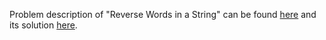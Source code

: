 Problem description of "Reverse Words in a String" can be found [here](https://leetcode.com/problems/reverse-words-in-a-string/description/) and its solution [here](https://github.com/aurimas13/SolutionsToProblems/blob/main/LeetCode/Python%20Solutions/Reverse%20Words%20in%20a%20String/reverse.py).
